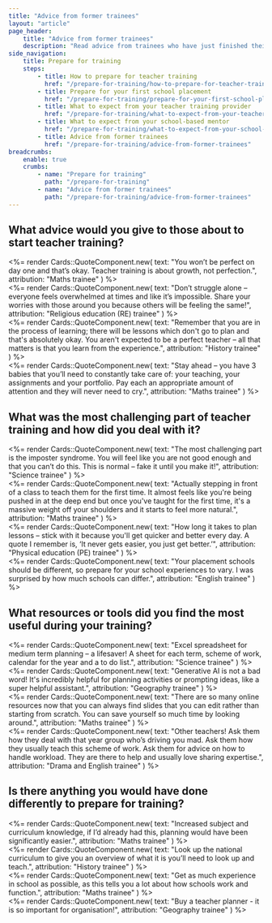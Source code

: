 ```yaml
---
title: "Advice from former trainees"
layout: "article"
page_header:
    title: "Advice from former trainees"
    description: "Read advice from trainees who have just finished their teacher training."
side_navigation:
    title: Prepare for training
    steps:
        - title: How to prepare for teacher training
          href: "/prepare-for-training/how-to-prepare-for-teacher-training"
        - title: Prepare for your first school placement
          href: "/prepare-for-training/prepare-for-your-first-school-placement"
        - title: What to expect from your teacher training provider
          href: "/prepare-for-training/what-to-expect-from-your-teacher-training-provider"
        - title: What to expect from your school-based mentor
          href: "/prepare-for-training/what-to-expect-from-your-school-based-mentor"
        - title: Advice from former trainees
          href: "/prepare-for-training/advice-from-former-trainees"
breadcrumbs: 
    enable: true
    crumbs: 
        - name: "Prepare for training"
          path: "/prepare-for-training"
        - name: "Advice from former trainees"
          path: "/prepare-for-training/advice-from-former-trainees"
---
```


## What advice would you give to those about to start teacher training?

<div class="govuk-grid-row govuk-!-margin-bottom-6">
  <div class="govuk-grid-column-one-half">
    <%= render Cards::QuoteComponent.new(
        text: "You won’t be perfect on day one and that’s okay. Teacher training is about growth, not perfection.",
        attribution: "Maths trainee"
    ) %>
  </div>
  <div class="govuk-grid-column-one-half">
    <%= render Cards::QuoteComponent.new(
        text: "Don’t struggle alone – everyone feels overwhelmed at times and like it’s impossible. Share your worries with those around you because others will be feeling the same!",
        attribution: "Religious education (RE) trainee"
    ) %>
  </div>
</div>

<div class="govuk-grid-row govuk-!-margin-bottom-6">
  <div class="govuk-grid-column-one-half">
    <%= render Cards::QuoteComponent.new(
        text: "Remember that you are in the process of learning; there will be lessons which don't go to plan and that's absolutely okay. You aren't expected to be a perfect teacher – all that matters is that you learn from the experience.",
        attribution: "History trainee"
    ) %>
  </div>
  <div class="govuk-grid-column-one-half">
    <%= render Cards::QuoteComponent.new(
        text: "Stay ahead – you have 3 babies that you’ll need to constantly take care of: your teaching, your assignments and your portfolio. Pay each an appropriate amount of attention and they will never need to cry.",
        attribution: "Maths trainee"
    ) %>
  </div>
</div>

## What was the most challenging part of teacher training and how did you deal with it?

<div class="govuk-grid-row govuk-!-margin-bottom-6">
  <div class="govuk-grid-column-one-half">
    <%= render Cards::QuoteComponent.new(
        text: "The most challenging part is the imposter syndrome. You will feel like you are not good enough and that you can’t do this. This is normal – fake it until you make it!",
        attribution: "Science trainee"
    ) %>
  </div>
  <div class="govuk-grid-column-one-half">
    <%= render Cards::QuoteComponent.new(
        text: "Actually stepping in front of a class to teach them for the first time. It almost feels like you're being pushed in at the deep end but once you've taught for the first time, it's a massive weight off your shoulders and it starts to feel more natural.",
        attribution: "Maths trainee"
    ) %>
  </div>
</div>

<div class="govuk-grid-row govuk-!-margin-bottom-6">
  <div class="govuk-grid-column-one-half">
    <%= render Cards::QuoteComponent.new(
        text: "How long it takes to plan lessons – stick with it because you'll get quicker and better every day. A quote I remember is, ‘It never gets easier, you just get better.’",
        attribution: "Physical education (PE) trainee"
    ) %>
  </div>
  <div class="govuk-grid-column-one-half">
    <%= render Cards::QuoteComponent.new(
        text: "Your placement schools should be different, so prepare for your school experiences to vary. I was surprised by how much schools can differ.",
        attribution: "English trainee"
    ) %>
  </div>
</div>

## What resources or tools did you find the most useful during your training?

<div class="govuk-grid-row govuk-!-margin-bottom-6">
  <div class="govuk-grid-column-one-half">
    <%= render Cards::QuoteComponent.new(
        text: "Excel spreadsheet for medium term planning – a lifesaver! A sheet for each term, scheme of work, calendar for the year and a to do list.",
        attribution: "Science trainee"
    ) %>
  </div>
  <div class="govuk-grid-column-one-half">
    <%= render Cards::QuoteComponent.new(
        text: "Generative AI is not a bad word! It's incredibly helpful for planning activities or prompting ideas, like a super helpful assistant.",
        attribution: "Geography trainee"
    ) %>
  </div>
</div>

<div class="govuk-grid-row govuk-!-margin-bottom-6">
  <div class="govuk-grid-column-one-half">
    <%= render Cards::QuoteComponent.new(
        text: "There are so many online resources now that you can always find slides that you can edit rather than starting from scratch. You can save yourself so much time by looking around.",
        attribution: "Maths trainee"
    ) %>
  </div>
  <div class="govuk-grid-column-one-half">
    <%= render Cards::QuoteComponent.new(
        text: "Other teachers! Ask them how they deal with that year group who’s driving you mad. Ask them how they usually teach this scheme of work. Ask them for advice on how to handle workload. They are there to help and usually love sharing expertise.",
        attribution: "Drama and English trainee"
    ) %>
  </div>
</div>

## Is there anything you would have done differently to prepare for training?


<div class="govuk-grid-row govuk-!-margin-bottom-6">
  <div class="govuk-grid-column-one-half">
    <%= render Cards::QuoteComponent.new(
        text: "Increased subject and curriculum knowledge, if I’d already had this, planning would have been significantly easier.",
        attribution: "Maths trainee"
    ) %>
  </div>
  <div class="govuk-grid-column-one-half">
    <%= render Cards::QuoteComponent.new(
        text: "Look up the national curriculum to give you an overview of what it is you’ll need to look up and teach.",
        attribution: "History trainee"
    ) %>
  </div>
</div>

<div class="govuk-grid-row">
  <div class="govuk-grid-column-one-half">
    <%= render Cards::QuoteComponent.new(
        text: "Get as much experience in school as possible, as this tells you a lot about how schools work and function.",
        attribution: "Maths trainee"
    ) %>
  </div>
  <div class="govuk-grid-column-one-half">
    <%= render Cards::QuoteComponent.new(
        text: "Buy a teacher planner - it is so important for organisation!",
        attribution: "Geography trainee"
    ) %>
  </div>
</div>
